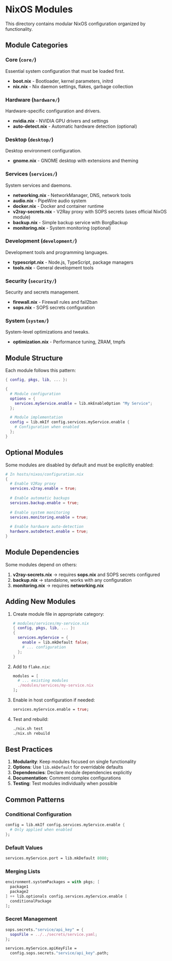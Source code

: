 # NixOS Modules

This directory contains modular NixOS configuration organized by functionality.

## Module Categories

### Core (`core/`)
Essential system configuration that must be loaded first.

- **boot.nix** - Bootloader, kernel parameters, initrd
- **nix.nix** - Nix daemon settings, flakes, garbage collection

### Hardware (`hardware/`)
Hardware-specific configuration and drivers.

- **nvidia.nix** - NVIDIA GPU drivers and settings
- **auto-detect.nix** - Automatic hardware detection (optional)

### Desktop (`desktop/`)
Desktop environment configuration.

- **gnome.nix** - GNOME desktop with extensions and theming

### Services (`services/`)
System services and daemons.

- **networking.nix** - NetworkManager, DNS, network tools
- **audio.nix** - PipeWire audio system
- **docker.nix** - Docker and container runtime
- **v2ray-secrets.nix** - V2Ray proxy with SOPS secrets (uses official NixOS module)
- **backup.nix** - Simple backup service with BorgBackup
- **monitoring.nix** - System monitoring (optional)

### Development (`development/`)
Development tools and programming languages.

- **typescript.nix** - Node.js, TypeScript, package managers
- **tools.nix** - General development tools

### Security (`security/`)
Security and secrets management.

- **firewall.nix** - Firewall rules and fail2ban
- **sops.nix** - SOPS secrets configuration

### System (`system/`)
System-level optimizations and tweaks.

- **optimization.nix** - Performance tuning, ZRAM, tmpfs

## Module Structure

Each module follows this pattern:

```nix
{ config, pkgs, lib, ... }:

{
  # Module configuration
  options = {
    services.myService.enable = lib.mkEnableOption "My Service";
  };

  # Module implementation
  config = lib.mkIf config.services.myService.enable {
    # Configuration when enabled
  };
}
```

## Optional Modules

Some modules are disabled by default and must be explicitly enabled:

```nix
# In hosts/nixos/configuration.nix
{
  # Enable V2Ray proxy
  services.v2ray.enable = true;
  
  # Enable automatic backups
  services.backup.enable = true;
  
  # Enable system monitoring
  services.monitoring.enable = true;
  
  # Enable hardware auto-detection
  hardware.autoDetect.enable = true;
}
```

## Module Dependencies

Some modules depend on others:

1. **v2ray-secrets.nix** → requires **sops.nix** and SOPS secrets configured
2. **backup.nix** → standalone, works with any configuration
3. **monitoring.nix** → requires **networking.nix**

## Adding New Modules

1. Create module file in appropriate category:
   ```nix
   # modules/services/my-service.nix
   { config, pkgs, lib, ... }:
   {
     services.myService = {
       enable = lib.mkDefault false;
       # ... configuration
     };
   }
   ```

2. Add to `flake.nix`:
   ```nix
   modules = [
     # ... existing modules
     ./modules/services/my-service.nix
   ];
   ```

3. Enable in host configuration if needed:
   ```nix
   services.myService.enable = true;
   ```

4. Test and rebuild:
   ```bash
   ./nix.sh test
   ./nix.sh rebuild
   ```

## Best Practices

1. **Modularity**: Keep modules focused on single functionality
2. **Options**: Use `lib.mkDefault` for overridable defaults
3. **Dependencies**: Declare module dependencies explicitly
4. **Documentation**: Comment complex configurations
5. **Testing**: Test modules individually when possible

## Common Patterns

### Conditional Configuration
```nix
config = lib.mkIf config.services.myService.enable {
  # Only applied when enabled
};
```

### Default Values
```nix
services.myService.port = lib.mkDefault 8080;
```

### Merging Lists
```nix
environment.systemPackages = with pkgs; [
  package1
  package2
] ++ lib.optionals config.services.myService.enable [
  conditionalPackage
];
```

### Secret Management
```nix
sops.secrets."service/api_key" = {
  sopsFile = ../../secrets/service.yaml;
};

services.myService.apiKeyFile = 
  config.sops.secrets."service/api_key".path;
```